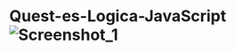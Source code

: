 # Quest-es-Logica-JavaScript![Screenshot_1](https://user-images.githubusercontent.com/99056912/213960304-34efb429-63c0-4780-b79e-3d5204848ad8.png)
